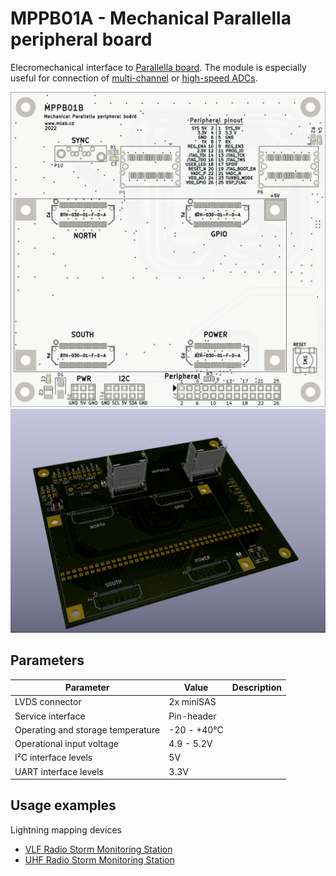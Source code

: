 # MPPB01A -  Mechanical Parallella peripheral board

Elecromechanical interface to [Parallella board](https://parallella.org/). The module is especially useful for connection of [multi-channel](https://github.com/mlab-modules/ADCoctoSPI01) or [high-speed ADCs](https://www.mlab.cz/module/ADCdual01A). 

![MPPB01B](doc/gen/img/MPPB01B-bottom.png)
![MPPB01A Mechanical Parallella peripheral board ](doc/src/img/MPPB01A_top.png)

## Parameters

| Parameter | Value | Description |
|-----------|-------|-------------|
| LVDS connector | 2x miniSAS |  |
| Service interface | Pin-header |  |
| Operating and storage temperature | -20 - +40°C |  |
| Operational input voltage | 4.9 - 5.2V |  |
| I²C interface levels | 5V |  |
| UART interface levels | 3.3V |  |


## Usage examples 

Lightning mapping devices
  * [VLF Radio Storm Monitoring Station ](https://github.com/UniversalScientificTechnologies/RSMS02)
  * [UHF Radio Storm Monitoring Station ](https://github.com/UniversalScientificTechnologies/RSMS01)

